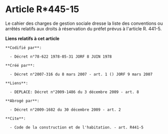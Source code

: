 # Article R*445-15

Le cahier des charges de gestion sociale dresse la liste des conventions ou arrêtés relatifs aux droits à réservation du
préfet prévus à l'article R. 441-5.

**Liens relatifs à cet article**

	**Codifié par**:

	  - Décret n°78-622 1978-05-31 JORF 8 JUIN 1978

	**Créé par**:

	  - Décret n°2007-316 du 8 mars 2007 - art. 1 () JORF 9 mars 2007

	**Liens**:

	  - DEPLACE: Décret n°2009-1486 du 3 décembre 2009 - art. 8

	**Abrogé par**:

	  - Décret n°2009-1682 du 30 décembre 2009 - art. 2

	**Cite**:

	  - Code de la construction et de l'habitation. - art. R441-5
